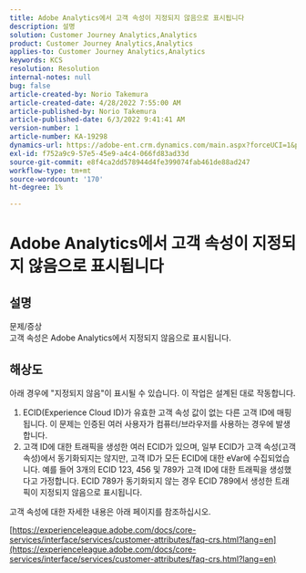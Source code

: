 ```yaml
---
title: Adobe Analytics에서 고객 속성이 지정되지 않음으로 표시됩니다
description: 설명
solution: Customer Journey Analytics,Analytics
product: Customer Journey Analytics,Analytics
applies-to: Customer Journey Analytics,Analytics
keywords: KCS
resolution: Resolution
internal-notes: null
bug: false
article-created-by: Norio Takemura
article-created-date: 4/28/2022 7:55:00 AM
article-published-by: Norio Takemura
article-published-date: 6/3/2022 9:41:41 AM
version-number: 1
article-number: KA-19298
dynamics-url: https://adobe-ent.crm.dynamics.com/main.aspx?forceUCI=1&pagetype=entityrecord&etn=knowledgearticle&id=8aee8b7a-c8c6-ec11-a7b6-0022480a1af6
exl-id: f752a9c9-57e5-45e9-a4c4-066fd83ad33d
source-git-commit: e8f4ca2dd578944d4fe399074fab461de88ad247
workflow-type: tm+mt
source-wordcount: '170'
ht-degree: 1%

---
```


# Adobe Analytics에서 고객 속성이 지정되지 않음으로 표시됩니다

## 설명

문제/증상
<br>고객 속성은 Adobe Analytics에서 지정되지 않음으로 표시됩니다.

## 해상도




아래 경우에 &quot;지정되지 않음&quot;이 표시될 수 있습니다. 이 작업은 설계된 대로 작동합니다.

1. ECID(Experience Cloud ID)가 유효한 고객 속성 값이 없는 다른 고객 ID에 매핑됩니다. 이 문제는 인증된 여러 사용자가 컴퓨터/브라우저를 사용하는 경우에 발생합니다.
2. 고객 ID에 대한 트래픽을 생성한 여러 ECID가 있으며, 일부 ECID가 고객 속성(고객 속성)에서 동기화되지는 않지만, 고객 ID가 모든 ECID에 대한 eVar에 수집되었습니다. 예를 들어 3개의 ECID 123, 456 및 789가 고객 ID에 대한 트래픽을 생성했다고 가정합니다. ECID 789가 동기화되지 않는 경우 ECID 789에서 생성한 트래픽이 지정되지 않음으로 표시됩니다.




고객 속성에 대한 자세한 내용은 아래 페이지를 참조하십시오.

[https://experienceleague.adobe.com/docs/core-services/interface/services/customer-attributes/faq-crs.html?lang=en](https://experienceleague.adobe.com/docs/core-services/interface/services/customer-attributes/faq-crs.html?lang=en)
